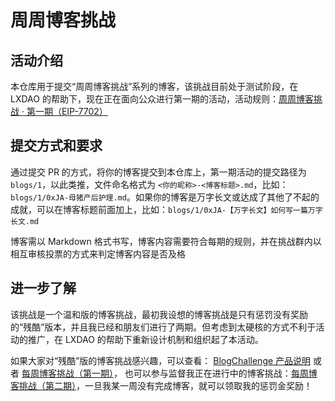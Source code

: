 # 周周博客挑战

## 活动介绍
本仓库用于提交“周周博客挑战”系列的博客，该挑战目前处于测试阶段，在 LXDAO 的帮助下，现在正在面向公众进行第一期的活动，活动规则：[周周博客挑战 · 第一期（EIP-7702）](https://mp.weixin.qq.com/s/14CJMdOWlX-mQ7faP-FECg)

## 提交方式和要求
通过提交 PR 的方式，将你的博客提交到本仓库上，第一期活动的提交路径为 `blogs/1`，以此类推，文件命名格式为 `<你的昵称>-<博客标题>.md`，比如：`blogs/1/0xJA-母猪产后护理.md`。如果你的博客是万字长文或达成了其他了不起的成就，可以在博客标题前面加上，比如：`blogs/1/0xJA-【万字长文】如何写一篇万字长文.md`

博客需以 Markdown 格式书写，博客内容需要符合每期的规则，并在挑战群内以相互审核投票的方式来判定博客内容是否及格

## 进一步了解
该挑战是一个温和版的博客挑战，最初我设想的博客挑战是只有惩罚没有奖励的“残酷”版本，并且我已经和朋友们进行了两期。但考虑到太硬核的方式不利于活动的推广，在 LXDAO 的帮助下重新设计机制和组织起了本活动。

如果大家对“残酷”版的博客挑战感兴趣，可以查看： [BlogChallenge 产品说明](https://exermon-blog.notion.site/BlogChallenge-1d148ee5ba8d803da18cee4f22d63eec)
或者 [每周博客挑战（第一期）](https://exermon-blog.notion.site/b6b4e6d002a942d8b99f4193608bffc0)，
也可以参与监督我正在进行中的博客挑战：[每周博客挑战（第二期）](https://exermon-blog.notion.site/4a5b93237bf647ba91fa67656c4bfdb9)，一旦我某一周没有完成博客，就可以领取我的惩罚金奖励！